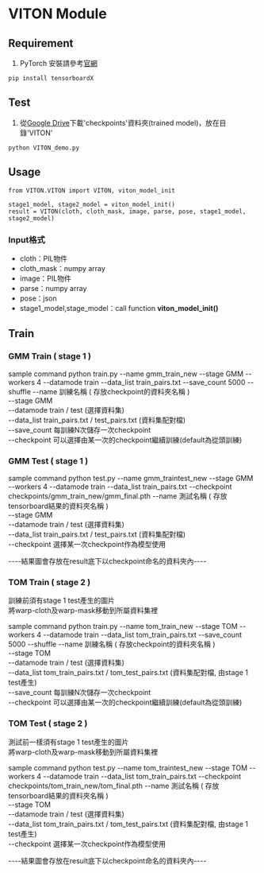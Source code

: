 # VITON Module

## Requirement
1. PyTorch 安裝請參考[官網]('https://pytorch.org')
```
pip install tensorboardX
```

## Test
1. 從[Google Drive]('https://drive.google.com/drive/u/1/folders/1tW67WtAGv_yVjwyEc_wGGIxxbTJ7oJOJ')下載'checkpoints'資料夾(trained model)，放在目錄'VITON'

```
python VITON_demo.py
```

## Usage
```
from VITON.VITON import VITON, viton_model_init

stage1_model, stage2_model = viton_model_init()
result = VITON(cloth, cloth_mask, image, parse, pose, stage1_model, stage2_model)
```
### Input格式
 + cloth：PIL物件
 + cloth_mask：numpy array
 + image：PIL物件
 + parse：numpy array
 + pose：json
 + stage1_model,stage_model：call function **viton_model_init()**

## Train

### GMM Train ( stage 1 )
sample command
python train.py --name gmm_train_new --stage GMM --workers 4 --datamode train --data_list train_pairs.txt --save_count 5000 --shuffle
--name 訓練名稱 ( 存放checkpoint的資料夾名稱 )  
--stage GMM  
--datamode train / test (選擇資料集)  
--data_list train_pairs.txt / test_pairs.txt (資料集配對檔)  
--save_count 每訓練N次儲存一次checkpoint  
--checkpoint 可以選擇由某一次的checkpoint繼續訓練(default為從頭訓練)

### GMM Test ( stage 1 )
sample command
python test.py --name gmm_traintest_new --stage GMM --workers 4 --datamode train --data_list train_pairs.txt --checkpoint checkpoints/gmm_train_new/gmm_final.pth
--name 測試名稱 ( 存放tensorboard結果的資料夾名稱 )  
--stage GMM  
--datamode train / test (選擇資料集)  
--data_list train_pairs.txt / test_pairs.txt (資料集配對檔)  
--checkpoint 選擇某一次checkpoint作為模型使用  

----結果圖會存放在result底下以checkpoint命名的資料夾內----

### TOM Train ( stage 2 )
訓練前須有stage 1 test產生的圖片  
將warp-cloth及warp-mask移動到所屬資料集裡  

sample command
python train.py --name tom_train_new --stage TOM --workers 4 --datamode train --data_list tom_train_pairs.txt --save_count 5000 --shuffle
--name 訓練名稱 ( 存放checkpoint的資料夾名稱 )  
--stage TOM  
--datamode train / test (選擇資料集)  
--data_list tom_train_pairs.txt / tom_test_pairs.txt (資料集配對檔, 由stage 1 test產生)  
--save_count 每訓練N次儲存一次checkpoint  
--checkpoint 可以選擇由某一次的checkpoint繼續訓練(default為從頭訓練)

### TOM Test ( stage 2 )
測試前一樣須有stage 1 test產生的圖片  
將warp-cloth及warp-mask移動到所屬資料集裡

sample command
python test.py --name tom_traintest_new --stage TOM --workers 4 --datamode train --data_list tom_train_pairs.txt --checkpoint checkpoints/tom_train_new/tom_final.pth
--name 測試名稱 ( 存放tensorboard結果的資料夾名稱 )  
--stage TOM  
--datamode train / test (選擇資料集)  
--data_list tom_train_pairs.txt / tom_test_pairs.txt (資料集配對檔, 由stage 1 test產生)  
--checkpoint 選擇某一次checkpoint作為模型使用  

----結果圖會存放在result底下以checkpoint命名的資料夾內----
